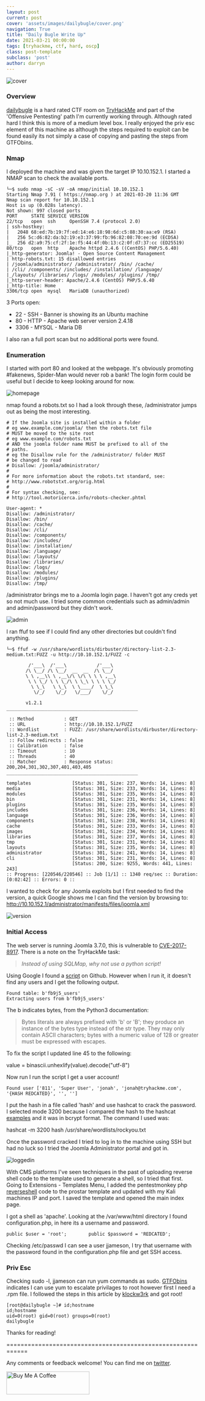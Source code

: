 ```yaml
---
layout: post
current: post
cover: 'assets/images/dailybugle/cover.png'
navigation: True
title: "Daily Bugle Write Up"
date: 2021-03-21 00:00:00
tags: [tryhackme, ctf, hard, oscp]
class: post-template
subclass: 'post'
author: darryn
---
```

![cover](/assets/images/dailybugle/cover.png)

### Overview

[dailybugle](https://tryhackme.com/room/dailybugle) is a hard rated CTF room on [TryHackMe](https://tryhackme.com) and part of the 'Offensive Pentesting' path I'm currently working through. Although rated hard I think this is more of a medium level box. I really enjoyed the priv esc element of this machine as although the steps required to exploit can be found easily its not simply a case of copying and pasting the steps from GTFObins.

### Nmap

I deployed the machine and was given the target IP 10.10.152.1. I started a NMAP scan to check the available ports. 

```highlight
└─$ sudo nmap -sC -sV -oA nmap/initial 10.10.152.1
Starting Nmap 7.91 ( https://nmap.org ) at 2021-03-20 11:36 GMT
Nmap scan report for 10.10.152.1
Host is up (0.028s latency).
Not shown: 997 closed ports
PORT     STATE SERVICE VERSION
22/tcp   open  ssh     OpenSSH 7.4 (protocol 2.0)
| ssh-hostkey: 
|   2048 68:ed:7b:19:7f:ed:14:e6:18:98:6d:c5:88:30:aa:e9 (RSA)
|   256 5c:d6:82:da:b2:19:e3:37:99:fb:96:82:08:70:ee:9d (ECDSA)
|_  256 d2:a9:75:cf:2f:1e:f5:44:4f:0b:13:c2:0f:d7:37:cc (ED25519)
80/tcp   open  http    Apache httpd 2.4.6 ((CentOS) PHP/5.6.40)
|_http-generator: Joomla! - Open Source Content Management
| http-robots.txt: 15 disallowed entries 
| /joomla/administrator/ /administrator/ /bin/ /cache/ 
| /cli/ /components/ /includes/ /installation/ /language/ 
|_/layouts/ /libraries/ /logs/ /modules/ /plugins/ /tmp/
|_http-server-header: Apache/2.4.6 (CentOS) PHP/5.6.40
|_http-title: Home
3306/tcp open  mysql   MariaDB (unauthorized)
```

3 Ports open:

- 22 - SSH - Banner is showing its an Ubuntu machine
- 80 - HTTP - Apache web server version 2.4.18
- 3306 - MYSQL - Maria DB

I also ran a full port scan but no additional ports were found.

### Enumeration

I started with port 80 and looked at the webpage. It's obviously promoting #fakenews, Spider-Man would never rob a bank! The login form could be useful but I decide to keep looking around for now.

![homepage](/assets/images/dailybugle/homepage.png)

nmap found a robots.txt so I had a look through these, /administrator jumps out as being the most interesting.

```highlight
# If the Joomla site is installed within a folder 
# eg www.example.com/joomla/ then the robots.txt file 
# MUST be moved to the site root 
# eg www.example.com/robots.txt
# AND the joomla folder name MUST be prefixed to all of the
# paths. 
# eg the Disallow rule for the /administrator/ folder MUST 
# be changed to read 
# Disallow: /joomla/administrator/
#
# For more information about the robots.txt standard, see:
# http://www.robotstxt.org/orig.html
#
# For syntax checking, see:
# http://tool.motoricerca.info/robots-checker.phtml

User-agent: *
Disallow: /administrator/
Disallow: /bin/
Disallow: /cache/
Disallow: /cli/
Disallow: /components/
Disallow: /includes/
Disallow: /installation/
Disallow: /language/
Disallow: /layouts/
Disallow: /libraries/
Disallow: /logs/
Disallow: /modules/
Disallow: /plugins/
Disallow: /tmp/
```

/administrator brings me to a Joomla login page. I haven't got any creds yet so not much use. I tried some common credentials such as admin/admin and admin/password but they didn't work.

![admin](/assets/images/dailybugle/admin.png)

I ran ffuf to see if I could find any other directories but couldn't find anything.

```highlight
└─$ ffuf -w /usr/share/wordlists/dirbuster/directory-list-2.3-medium.txt:FUZZ -u http://10.10.152.1/FUZZ -c 

        /'___\  /'___\           /'___\       
       /\ \__/ /\ \__/  __  __  /\ \__/       
       \ \ ,__\\ \ ,__\/\ \/\ \ \ \ ,__\      
        \ \ \_/ \ \ \_/\ \ \_\ \ \ \ \_/      
         \ \_\   \ \_\  \ \____/  \ \_\       
          \/_/    \/_/   \/___/    \/_/       

       v1.2.1
________________________________________________

 :: Method           : GET
 :: URL              : http://10.10.152.1/FUZZ
 :: Wordlist         : FUZZ: /usr/share/wordlists/dirbuster/directory-list-2.3-medium.txt
 :: Follow redirects : false
 :: Calibration      : false
 :: Timeout          : 10
 :: Threads          : 40
 :: Matcher          : Response status: 200,204,301,302,307,401,403,405
________________________________________________

templates               [Status: 301, Size: 237, Words: 14, Lines: 8]
media                   [Status: 301, Size: 233, Words: 14, Lines: 8]
modules                 [Status: 301, Size: 235, Words: 14, Lines: 8]
bin                     [Status: 301, Size: 231, Words: 14, Lines: 8]
plugins                 [Status: 301, Size: 235, Words: 14, Lines: 8]
includes                [Status: 301, Size: 236, Words: 14, Lines: 8]
language                [Status: 301, Size: 236, Words: 14, Lines: 8]
components              [Status: 301, Size: 238, Words: 14, Lines: 8]
cache                   [Status: 301, Size: 233, Words: 14, Lines: 8]
images                  [Status: 301, Size: 234, Words: 14, Lines: 8]
libraries               [Status: 301, Size: 237, Words: 14, Lines: 8]
tmp                     [Status: 301, Size: 231, Words: 14, Lines: 8]
layouts                 [Status: 301, Size: 235, Words: 14, Lines: 8]
administrator           [Status: 301, Size: 241, Words: 14, Lines: 8]
cli                     [Status: 301, Size: 231, Words: 14, Lines: 8]
                        [Status: 200, Size: 9255, Words: 441, Lines: 243]
:: Progress: [220546/220546] :: Job [1/1] :: 1340 req/sec :: Duration: [0:02:42] :: Errors: 0 ::
```

I wanted to check for any Joomla exploits but I first needed to find the version, a quick Google shows me I can find the version by browsing to: http://10.10.152.1/administrator/manifests/files/joomla.xml

![version](/assets/images/dailybugle/version.png)

### Initial Access

The web server is running Joomla 3.7.0, this is vulnerable to [CVE-2017-8917](https://nvd.nist.gov/vuln/detail/CVE-2017-8917). There is a note on the TryHackMe task:

> *Instead of using SQLMap, why not use a python script!*

Using Google I found a [script](https://github.com/NinjaJc01/joomblah-3/blob/master/joomblah.py) on Github. However when I run it, it doesn't find any users and I get the following output.

```highlight
Found table: b'fb9j5_users'
Extracting users from b'fb9j5_users'
```

The b indicates bytes, from the Python3 documentation:

>Bytes literals are always prefixed with 'b' or 'B'; they produce an instance of the bytes type instead of the str type. They may only contain ASCII characters; bytes with a numeric value of 128 or greater must be expressed with escapes.

To fix the script I updated line 45 to the following:

value = binascii.unhexlify(value).decode("utf-8")

Now run I run the script I get a user account!

```highlight
Found user ['811', 'Super User', 'jonah', 'jonah@tryhackme.com', '{HASH REDCATED}', '', '']
```

I put the hash in a file called 'hash' and use hashcat to crack the password. I selected mode 3200 because I compared the hash to the hashcat [examples](https://hashcat.net/wiki/doku.php?id=example_hashes) and it was in bcrypt format. The command I used was:

hashcat -m 3200 hash /usr/share/wordlists/rockyou.txt

Once the password cracked I tried to log in to the machine using SSH but had no luck so I tried the Joomla Administrator portal and got in.

![loggedin](/assets/images/dailybugle/loggedin.png)

With CMS platforms I've seen techniques in the past of uploading reverse shell code to the template used to generate a shell, so I tried that first. Going to Extensions - Templates Menu, I added the pentestmonkey php [reverseshell](https://github.com/pentestmonkey/php-reverse-shell) code to the prostar template and updated with my Kali machines IP and port. I saved the template and opened the main index page.

I got a shell as 'apache'. Looking at the /var/www/html directory I found configuration.php, in here its a username and password.

```highlight
public $user = 'root';        public $password = 'REDCATED';
```

Checking /etc/passwd I can see a user jjameson, I try that username with the password found in the configuration.php file and get SSH access.

### Priv Esc

Checking sudo -l, jjameson can run yum commands as sudo. [GTFObins](https://gtfobins.github.io) indicates I can use yum to escalate privilages to root however first I need a .rpm file. I followed the steps in this article by [klockw3rk](https://medium.com/@klockw3rk/privilege-escalation-how-to-build-rpm-payloads-in-kali-linux-3a61ef61e8b2) and got root!

```highlight
[root@dailybugle ~]# id;hostname
id;hostname
uid=0(root) gid=0(root) groups=0(root)
dailybugle
```

Thanks for reading!

============================================================

Any comments or feedback welcome! You can find me on [twitter](https://twitter.com/dazbrownfield).

<a href="https://www.buymeacoffee.com/dazbrownfield" target="_blank"><img src="https://cdn.buymeacoffee.com/buttons/v2/default-blue.png" alt="Buy Me A Coffee" style="height: 60px !important;width: 217px !important;" ></a>


